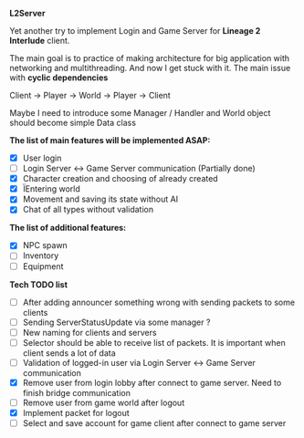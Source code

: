 **L2Server**

Yet another try to implement Login and Game Server for **Lineage 2 Interlude** client.

The main goal is to practice of making architecture for big application with networking and multithreading. And now I
get stuck with it. The main issue with **cyclic dependencies**

Client -> Player -> World -> Player -> Client

Maybe I need to introduce some Manager / Handler and World object should become simple Data class

**The list of main features will be implemented ASAP:**
- [X] User login
- [ ] Login Server <-> Game Server communication (Partially done)
- [X] Character creation and choosing of already created
- [X] ÏEntering world
- [X] Movement and saving its state without AI
- [X] Chat of all types without validation

**The list of additional features:**
- [x] NPC spawn
- [ ] Inventory
- [ ] Equipment

**Tech TODO list**
- [ ] After adding announcer something wrong with sending packets to some clients
- [ ] Sending ServerStatusUpdate via some manager ?
- [ ] New naming for clients and servers
- [ ] Selector should be able to receive list of packets. It is important when client sends a lot of data
- [ ] Validation of logged-in user via Login Server <-> Game Server communication
- [x] Remove user from login lobby after connect to game server. Need to finish bridge communication
- [ ] Remove user from game world after logout
- [x] Implement packet for logout
- [ ] Select and save account for game client after connect to game server